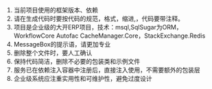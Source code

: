 1. 当前项目使用的框架版本、依赖
2. 请在生成代码时要按代码的规范，格式，缩进,，代码要带注释。
3. 项目是企业级的大开ERP项目，技术：msql,SqlSugar为ORM，WorkflowCore Autofac CacheManager.Core，StackExchange.Redis 
4. MessageBox的提示语，请更加专业
5. 删除整个文件时，要人工确认
6. 保持代码简洁，删除不必要的包装类和示例文件
7. 服务已在依赖注入容器中注册后，直接注入使用，不需要额外的包装层
8. 企业级系统应注重实用性和可维护性，避免过度设计


 
